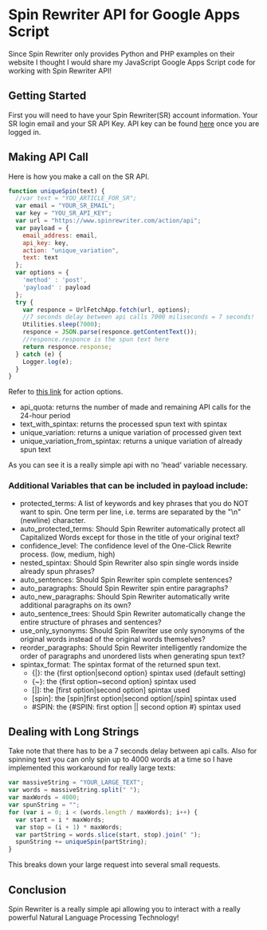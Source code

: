 # Spin Rewriter API for Google Apps Script
Since Spin Rewriter only provides Python and PHP examples on their website I thought I would share my JavaScript Google Apps Script code for working with Spin Rewriter API!
## Getting Started
First you will need to have your Spin Rewriter(SR) account information.  Your SR login email and your SR API Key.  API key can be found [here](https://www.spinrewriter.com/cp-api) once you are logged in.
## Making API Call
Here is how you make a call on the SR API.

```javascript
function uniqueSpin(text) {
  //var text = "YOU_ARTICLE_FOR_SR";
  var email = "YOUR_SR_EMAIL";
  var key = "YOU_SR_API_KEY";
  var url = "https://www.spinrewriter.com/action/api";
  var payload = {
    email_address: email,
    api_key: key,
    action: "unique_variation",
    text: text
  };
  var options = {
    'method' : 'post',
    'payload' : payload
  };
  try {
    var responce = UrlFetchApp.fetch(url, options);
    //7 seconds delay between api calls 7000 miliseconds = 7 seconds!
    Utilities.sleep(7000);
    responce = JSON.parse(responce.getContentText());
    //responce.responce is the spun text here
    return responce.response;
  } catch (e) {
    Logger.log(e);
  }
}
```
Refer to [this link](https://www.spinrewriter.com/cp-api-documentation) for action options.
- api_quota: returns the number of made and remaining API calls for the 24-hour period
- text_with_spintax: returns the processed spun text with spintax
- unique_variation: returns a unique variation of processed given text
- unique_variation_from_spintax: returns a unique variation of already spun text

As you can see it is a really simple api with no 'head' variable necessary.
### Additional Variables that can be included in payload include:

- protected_terms: A list of keywords and key phrases that you do NOT want to spin. One term per line, i.e. terms are separated by the "\n" (newline) character.
- auto_protected_terms: Should Spin Rewriter automatically protect all Capitalized Words except for those in the title of your original text?
- confidence_level: The confidence level of the One-Click Rewrite process. (low, medium, high)
- nested_spintax: Should Spin Rewriter also spin single words inside already spun phrases?
- auto_sentences: Should Spin Rewriter spin complete sentences?
- auto_paragraphs: Should Spin Rewriter spin entire paragraphs?
- auto_new_paragraphs: Should Spin Rewriter automatically write additional paragraphs on its own?
- auto_sentence_trees: Should Spin Rewriter automatically change the entire structure of phrases and sentences?
- use_only_synonyms: Should Spin Rewriter use only synonyms of the original words instead of the original words themselves?
- reorder_paragraphs: Should Spin Rewriter intelligently randomize the order of paragraphs and unordered lists when generating spun text?
- spintax_format: The spintax format of the returned spun text.
  - {|}: the {first option|second option} spintax used (default setting)
  - {\~}: the {first option\~second option} spintax used
  - \[|\]: the \[first option|second option\] spintax used
  - \[spin\]: the \[spin\]first option|second option\[/spin\] spintax used
  - #SPIN: the {#SPIN: first option || second option #} spintax used
## Dealing with Long Strings
Take note that there has to be a 7 seconds delay between api calls.  Also for spinning text you can only spin up to 4000 words at a time so I have implemented this workaround for really large texts:
```javascript
var massiveString = "YOUR_LARGE_TEXT";
var words = massiveString.split(" ");
var maxWords = 4000;
var spunString = "";
for (var i = 0; i < (words.length / maxWords); i++) {
  var start = i * maxWords;
  var stop = (i + 1) * maxWords;
  var partString = words.slice(start, stop).join(" ");
  spunString += uniqueSpin(partString);
}
```
This breaks down your large request into several small requests.
## Conclusion
Spin Rewriter is a really simple api allowing you to interact with a really powerful Natural Language Processing Technology!
